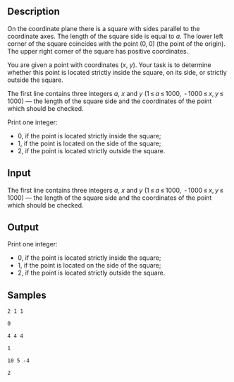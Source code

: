 ## Description

<div><p>On the coordinate plane there is a square with sides parallel to the coordinate axes. The length of the square side is equal to <span class="tex-span"><i>a</i></span>. The lower left corner of the square coincides with the point (<span class="tex-span">0, 0</span>) (the point of the origin). The upper right corner of the square has positive coordinates.</p><p>You are given a point with coordinates (<span class="tex-span"><i>x</i></span>, <span class="tex-span"><i>y</i></span>). Your task is to determine whether this point is located strictly inside the square, on its side, or strictly outside the square.</p></div><div class="input-specification"><p>The first line contains three integers <span class="tex-span"><i>a</i></span>, <span class="tex-span"><i>x</i></span> and <span class="tex-span"><i>y</i></span> (<span class="tex-span">1 ≤ <i>a</i> ≤ 1000</span>, <span class="tex-span"> - 1000 ≤ <i>x</i>, <i>y</i> ≤ 1000</span>) — the length of the square side and the coordinates of the point which should be checked.</p></div><div class="output-specification"><p>Print one integer:</p><ul> <li> 0, if the point is located strictly inside the square; </li><li> 1, if the point is located on the side of the square; </li><li> 2, if the point is located strictly outside the square. </li></ul></div>

## Input

<p>The first line contains three integers <span class="tex-span"><i>a</i></span>, <span class="tex-span"><i>x</i></span> and <span class="tex-span"><i>y</i></span> (<span class="tex-span">1 ≤ <i>a</i> ≤ 1000</span>, <span class="tex-span"> - 1000 ≤ <i>x</i>, <i>y</i> ≤ 1000</span>) — the length of the square side and the coordinates of the point which should be checked.</p>

## Output

<p>Print one integer:</p><ul> <li> 0, if the point is located strictly inside the square; </li><li> 1, if the point is located on the side of the square; </li><li> 2, if the point is located strictly outside the square. </li></ul>

## Samples

```input1
2 1 1

```

```output1
0

```






```input2
4 4 4

```

```output2
1

```






```input3
10 5 -4

```

```output3
2

```



